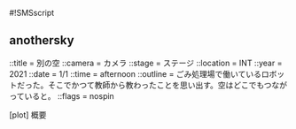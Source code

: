 #!SMSscript

## anothersky

::title = 別の空
::camera = カメラ
::stage = ステージ
::location = INT
::year = 2021
::date = 1/1
::time = afternoon
::outline = ごみ処理場で働いているロボットだった。そこでかつて教師から教わったことを思い出す。空はどこでもつながっていると。
::flags = nospin

[plot]
概要


